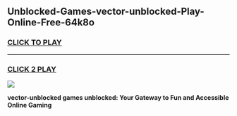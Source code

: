 
## Unblocked-Games-vector-unblocked-Play-Online-Free-64k8o
<h3>
<a href="https://premium76.site?title=vector-unblocked&ref=26A">CLICK TO PLAY</a></h3>
<hr>

<h3>
<a href="https://premium76.site?title=vector-unblocked&ref=26A">CLICK 2 PLAY</a>
  
</h3>

<a href="https://premium76.site?title=vector-unblocked&ref=26A"><img src="https://clearcache.store/games.png"></a>


**vector-unblocked games unblocked: Your Gateway to Fun and Accessible Online Gaming**
